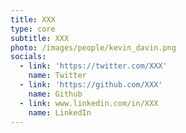 ```yaml
---
title: XXX
type: core
subtitle: XXX
photo: /images/people/kevin_davin.png
socials:
  - link: 'https://twitter.com/XXX'
    name: Twitter
  - link: 'https://github.com/XXX'
    name: Github
  - link: www.linkedin.com/in/XXX
    name: LinkedIn
---
```


